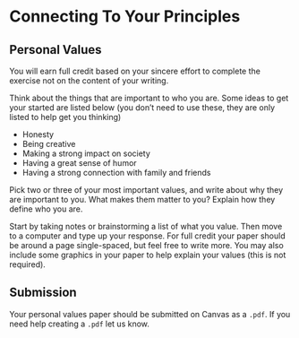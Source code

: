 # Connecting To Your Principles 
## Personal Values
You will earn full credit based on your sincere effort to complete the exercise not on the content of your writing.

Think about the things that are important to who you are. Some ideas to get your started are listed below (you don’t need to use these, they are only listed to help get you thinking)
* Honesty
* Being creative
* Making a strong impact on society
* Having a great sense of humor
* Having a strong connection with family and friends

Pick two or three of your most important values, and write about why they are important to you. What makes them matter to you? Explain how they define who you are. 

Start by taking notes or brainstorming a list of what you value. Then move to a computer and type up your response. For full credit your paper should be around a page single-spaced, but feel free to write more. You may also include some graphics in your paper to help explain your values (this is not required).

## Submission
Your personal values paper should be submitted on Canvas as a `.pdf`. If you need help creating a `.pdf` let us know.